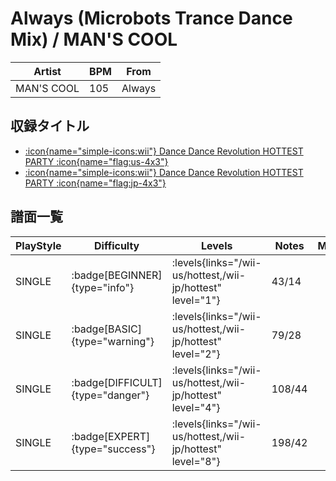 # Always (Microbots Trance Dance Mix) / MAN'S COOL

|Artist|BPM|From|
|------|---|----|
|MAN'S COOL|105|Always|

## 収録タイトル

- [:icon{name="simple-icons:wii"} Dance Dance Revolution HOTTEST PARTY :icon{name="flag:us-4x3"}](/wii-us/hottest)
- [:icon{name="simple-icons:wii"} Dance Dance Revolution HOTTEST PARTY :icon{name="flag:jp-4x3"}](/wii-jp/hottest)

## 譜面一覧

|PlayStyle|Difficulty|Levels|Notes|Movie|
|---------|----------|------|-----|-----|
|SINGLE| :badge[BEGINNER]{type="info"}| :levels{links="/wii-us/hottest,/wii-jp/hottest" level="1"}|43/14||
|SINGLE| :badge[BASIC]{type="warning"}| :levels{links="/wii-us/hottest,/wii-jp/hottest" level="2"}|79/28||
|SINGLE| :badge[DIFFICULT]{type="danger"}| :levels{links="/wii-us/hottest,/wii-jp/hottest" level="4"}|108/44||
|SINGLE| :badge[EXPERT]{type="success"}| :levels{links="/wii-us/hottest,/wii-jp/hottest" level="8"}|198/42||
